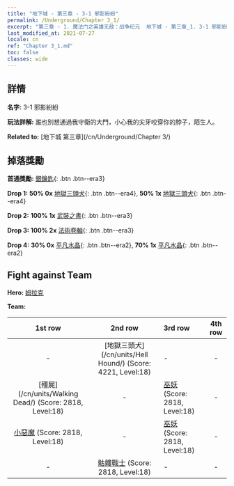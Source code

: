 ```yaml
---
title: "地下城 - 第三章 - 3-1 邪影紛紛"
permalink: /Underground/Chapter 3_1/
excerpt: "第三章 - 1. 魔法门之英雄无敌：战争纪元  地下城 - 第三章_1. 3-1 邪影紛紛"
last_modified_at: 2021-07-27
locale: cn
ref: "Chapter 3_1.md"
toc: false
classes: wide
---
```


## 詳情

 **名字:** 3-1 邪影紛紛

 **玩法詳解:**       誰也別想通過我守衛的大門，小心我的尖牙咬穿你的脖子，陌生人。

 **Related to:** [地下城 第三章](/cn/Underground/Chapter 3/)

## 掉落獎勵

 **首通獎勵:** [銀鑰匙](/cn/Items/con_693/){: .btn .btn--era3}

 **Drop 1:** **50% 0x** [地獄三頭犬](/cn/Items/unt_228/){: .btn .btn--era4}, **50% 1x** [地獄三頭犬](/cn/Items/unt_228/){: .btn .btn--era4}

 **Drop 2:** **100% 1x** [武裝之書](/cn/Items/mat_18/){: .btn .btn--era3}

 **Drop 3:** **100% 2x** [法術卷軸](/cn/Items/con_694/){: .btn .btn--era3}

 **Drop 4:** **30% 0x** [平凡水晶](/cn/Items/mat_11/){: .btn .btn--era2}, **70% 1x** [平凡水晶](/cn/Items/mat_11/){: .btn .btn--era2}


## Fight against Team
 **Hero:** [姆拉克](/cn/heroes/Mullich/)

 **Team:**


  | 1st row | 2nd row | 3rd row | 4th row |
  |:----:|:----:|:----|:----:|
  | - | [地獄三頭犬](/cn/units/Hell Hound/) (Score: 4221, Level:18)  | - | - |
  | [殭屍](/cn/units/Walking Dead/) (Score: 2818, Level:18)  | - | [巫妖](/cn/units/Lich/) (Score: 2818, Level:18)  | - |
  | [小惡魔](/cn/units/Imp/) (Score: 2818, Level:18)  | - | [巫妖](/cn/units/Lich/) (Score: 2818, Level:18)  | - |
  | - | [骷髏戰士](/cn/units/Skeleton/) (Score: 2818, Level:18)  | - | - |


